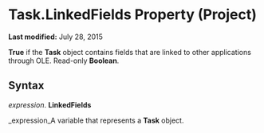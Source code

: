 
# Task.LinkedFields Property (Project)

 **Last modified:** July 28, 2015

 **True** if the **Task** object contains fields that are linked to other applications through OLE. Read-only **Boolean**.

## Syntax

 _expression_. **LinkedFields**

 _expression_A variable that represents a  **Task** object.

